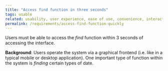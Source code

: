 ```yaml
---
title: "Access find function in three seconds"
tags: usable
related: usability, user experience, ease of use, convenience, interaction capability
permalink: /requirements/access-find-function-quickly
---
```


<div class="quality-requirement" markdown="1">

Users must be able to access the _find_ function within 3 seconds of accessing the interface.

**Background**: Users operate the system via a graphical frontend (i.e. like in a typical mobile or desktop application).
One important type of function within the system is _finding_ certain types of date.

</div><br>




